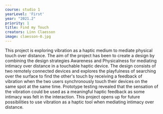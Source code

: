 ```yaml
---
course: studio 1
yearLevel: 'First'
year: "2021.2"
priority: 1
title: Find my Touch
creators: Linn Claesson
image: claesson-0.jpg
---
```


This project is exploring vibration as a haptic medium to mediate physical touch over distance. The aim of the project has been to create a design by combining the design strategies Awareness and Physicalness for mediating intimacy over distance in a touchable haptic device. The design consists of two remotely connected devices and explores the playfulness of searching over the surface to find the other's touch by receiving a feedback of vibration when the two users synchronously touch their devices on the same spot at the same time. Prototype testing revealed that the sensation of the vibration could be used as a meaningful haptic feedback as some intimacy was felt in the interaction. This project opens up for future possibilities to use vibration as a haptic tool when mediating intimacy over distance.